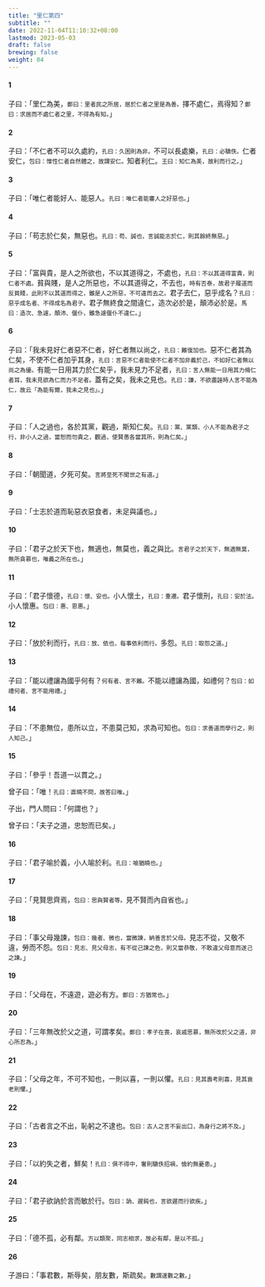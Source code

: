 ```yaml
---
title: "里仁第四"
subtitle: ""
date: 2022-11-04T11:10:32+08:00
lastmod: 2023-05-03
draft: false
brewing: false
weight: 04
---
```




#### 1

子曰：「里仁為美，<small>鄭曰：里者民之所居，居於仁者之里是為善。</small>擇不處仁，焉得知？<small>鄭曰：求居而不處仁者之里，不得為有知。</small>」

#### 2

子曰：「不仁者不可以久處約，<small>孔曰：久困則為非。</small>不可以長處樂，<small>孔曰：必驕佚。</small>仁者安仁，<small>包曰：惟性仁者自然體之，故謂安仁。</small>知者利仁。<small>王曰：知仁為美，故利而行之。</small>」

#### 3

子曰：「唯仁者能好人、能惡人。<small>孔曰：唯仁者能審人之好惡也。</small>」

#### 4

子曰：「苟志於仁矣，無惡也。<small>孔曰：苟、誠也，言誠能志於仁，則其餘終無惡。</small>」

#### 5

子曰：「富與貴，是人之所欲也，不以其道得之，不處也，<small>孔曰：不以其道得富貴，則仁者不處。</small>貧與賤，是人之所惡也，不以其道得之，不去也，<small>時有否泰，故君子履道而反貧賤，此則不以其道而得之，雖是人之所惡，不可違而去之。</small>君子去仁，惡乎成名？<small>孔曰：惡乎成名者、不得成名為君子。</small>君子無終食之間違仁，造次必於是，顛沛必於是。<small>馬曰：造次、急遽，顛沛、偃仆，雖急遽偃仆不違仁。</small>」

#### 6

子曰：「我未見好仁者惡不仁者，好仁者無以尚之，<small>孔曰：難復加也。</small>惡不仁者其為仁矣，不使不仁者加乎其身，<small>孔曰：言惡不仁者能使不仁者不加非義於己，不如好仁者無以尚之為優。</small>有能一日用其力於仁矣乎，我未見力不足者，<small>孔曰：言人無能一日用其力脩仁者耳，我未見欲為仁而力不足者。</small>蓋有之矣，我未之見也。<small>孔曰：謙，不欲盡誣時人言不能為仁，故云「為能有爾，我未之見也」。</small>」

#### 7

子曰：「人之過也，各於其黨，觀過，斯知仁矣。<small>孔曰：黨、黨類，小人不能為君子之行，非小人之過，當恕而勿責之，觀過，使賢愚各當其所，則為仁矣。</small>」

#### 8

子曰：「朝聞道，夕死可矣。<small>言將至死不聞世之有道。</small>」

#### 9

子曰：「士志於道而恥惡衣惡食者，未足與議也。」

#### 10

子曰：「君子之於天下也，無適也，無莫也，義之與比。<small>言君子之於天下，無適無莫，無所貪慕也，唯義之所在也。</small>」

#### 11

子曰：「君子懷德，<small>孔曰：懷、安也。</small>小人懷土，<small>孔曰：重遷。</small>君子懷刑，<small>孔曰：安於法。</small>小人懷惠。<small>包曰：惠、恩惠。</small>」

#### 12

子曰：「放於利而行，<small>孔曰：放、依也，每事依利而行。</small>多怨。<small>孔曰：取怨之道。</small>」

#### 13

子曰：「能以禮讓為國乎何有？<small>何有者、言不難。</small>不能以禮讓為國，如禮何？<small>包曰：如禮何者、言不能用禮。</small>」

#### 14

子曰：「不患無位，患所以立，不患莫己知，求為可知也。<small>包曰：求善道而學行之，則人知己。</small>」

#### 15

子曰：「參乎！吾道一以貫之。」

曾子曰：「唯！<small>孔曰：直曉不問，故答曰唯。</small>」

子出，門人問曰：「何謂也？」

曾子曰：「夫子之道，忠恕而已矣。」

#### 16

子曰：「君子喻於義，小人喻於利。<small>孔曰：喻猶曉也。</small>」

#### 17

子曰：「見賢思齊焉，<small>包曰：思與賢者等。</small>見不賢而內自省也。」

#### 18

子曰：「事父母幾諫，<small>包曰：幾者、微也，當微諫，納善言於父母。</small>見志不從，又敬不違，勞而不怨。<small>包曰：見志、見父母志，有不從己諫之色，則又當恭敬，不敢違父母意而遂己之諫。</small>」

#### 19

子曰：「父母在，不遠遊，遊必有方。<small>鄭曰：方猶常也。</small>」

#### 20

子曰：「三年無改於父之道，可謂孝矣。<small>鄭曰：孝子在喪，哀戚思慕，無所改於父之道，非心所忍為。</small>」

#### 21

子曰：「父母之年，不可不知也，一則以喜，一則以懼。<small>孔曰：見其壽考則喜，見其衰老則懼。</small>」

#### 22

子曰：「古者言之不出，恥躬之不逮也。<small>包曰：古人之言不妄出口，為身行之將不及。</small>」

#### 23

子曰：「以約失之者，鮮矣！<small>孔曰：俱不得中，奢則驕佚招禍，儉約無憂患。</small>」

#### 24

子曰：「君子欲訥於言而敏於行。<small>包曰：訥、遲鈍也，言欲遲而行欲疾。</small>」

#### 25

子曰：「德不孤，必有鄰。<small>方以類聚，同志相求，故必有鄰，是以不孤。</small>」

#### 26

子游曰：「事君數，斯辱矣，朋友數，斯疏矣。<small>數謂速數之數。</small>」